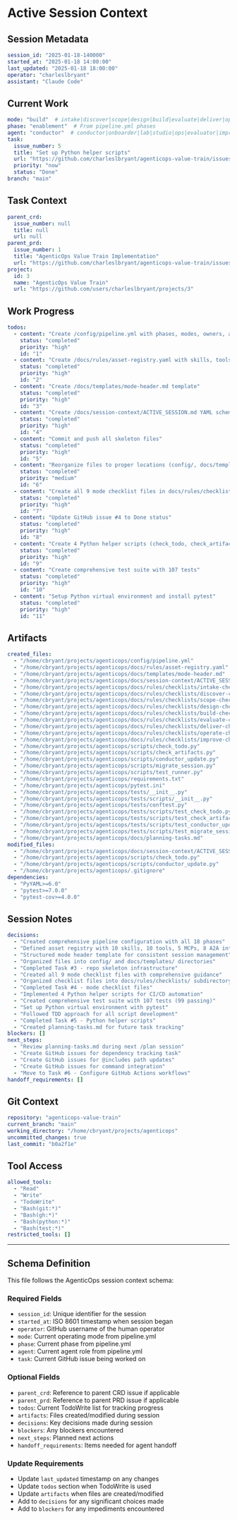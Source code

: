 # Active Session Context

## Session Metadata
```yaml
session_id: "2025-01-18-140000"
started_at: "2025-01-18 14:00:00"
last_updated: "2025-01-18 18:00:00"
operator: "charleslbryant"
assistant: "Claude Code"
```

## Current Work
```yaml
mode: "build"  # intake|discover|scope|design|build|evaluate|deliver|operate|improve
phase: "enablement"  # From pipeline.yml phases
agent: "conductor"  # conductor|onboarder|lab|studio|ops|evaluator|improver
task:
  issue_number: 5
  title: "Set up Python helper scripts"
  url: "https://github.com/charleslbryant/agenticops-value-train/issues/5"
  priority: "now"
  status: "Done"
branch: "main"
```

## Task Context
```yaml
parent_crd:
  issue_number: null
  title: null
  url: null
parent_prd:
  issue_number: 1
  title: "AgenticOps Value Train Implementation"
  url: "https://github.com/charleslbryant/agenticops-value-train/issues/1"
project:
  id: 3
  name: "AgenticOps Value Train"
  url: "https://github.com/users/charleslbryant/projects/3"
```

## Work Progress
```yaml
todos:
  - content: "Create /config/pipeline.yml with phases, modes, owners, artifacts"
    status: "completed"
    priority: "high"
    id: "1"
  - content: "Create /docs/rules/asset-registry.yaml with skills, tools, MCPs, A2A"
    status: "completed"
    priority: "high"
    id: "2"
  - content: "Create /docs/templates/mode-header.md template"
    status: "completed"
    priority: "high"
    id: "3"
  - content: "Create /docs/session-context/ACTIVE_SESSION.md YAML schema stub"
    status: "completed"
    priority: "high"
    id: "4"
  - content: "Commit and push all skeleton files"
    status: "completed"
    priority: "high"
    id: "5"
  - content: "Reorganize files to proper locations (config/, docs/templates/)"
    status: "completed"
    priority: "medium"
    id: "6"
  - content: "Create all 9 mode checklist files in docs/rules/checklists/"
    status: "completed"
    priority: "high"
    id: "7"
  - content: "Update GitHub issue #4 to Done status"
    status: "completed"
    priority: "high"
    id: "8"
  - content: "Create 4 Python helper scripts (check_todo, check_artifacts, conductor_update, migrate_session)"
    status: "completed"
    priority: "high"
    id: "9"
  - content: "Create comprehensive test suite with 107 tests"
    status: "completed"
    priority: "high"
    id: "10"
  - content: "Setup Python virtual environment and install pytest"
    status: "completed"
    priority: "high"
    id: "11"
```

## Artifacts
```yaml
created_files:
  - "/home/cbryant/projects/agenticops/config/pipeline.yml"
  - "/home/cbryant/projects/agenticops/docs/rules/asset-registry.yaml"
  - "/home/cbryant/projects/agenticops/docs/templates/mode-header.md"
  - "/home/cbryant/projects/agenticops/docs/session-context/ACTIVE_SESSION.md"
  - "/home/cbryant/projects/agenticops/docs/rules/checklists/intake-checklist.md"
  - "/home/cbryant/projects/agenticops/docs/rules/checklists/discover-checklist.md"
  - "/home/cbryant/projects/agenticops/docs/rules/checklists/scope-checklist.md"
  - "/home/cbryant/projects/agenticops/docs/rules/checklists/design-checklist.md"
  - "/home/cbryant/projects/agenticops/docs/rules/checklists/build-checklist.md"
  - "/home/cbryant/projects/agenticops/docs/rules/checklists/evaluate-checklist.md"
  - "/home/cbryant/projects/agenticops/docs/rules/checklists/deliver-checklist.md"
  - "/home/cbryant/projects/agenticops/docs/rules/checklists/operate-checklist.md"
  - "/home/cbryant/projects/agenticops/docs/rules/checklists/improve-checklist.md"
  - "/home/cbryant/projects/agenticops/scripts/check_todo.py"
  - "/home/cbryant/projects/agenticops/scripts/check_artifacts.py"
  - "/home/cbryant/projects/agenticops/scripts/conductor_update.py"
  - "/home/cbryant/projects/agenticops/scripts/migrate_session.py"
  - "/home/cbryant/projects/agenticops/scripts/test_runner.py"
  - "/home/cbryant/projects/agenticops/requirements.txt"
  - "/home/cbryant/projects/agenticops/pytest.ini"
  - "/home/cbryant/projects/agenticops/tests/__init__.py"
  - "/home/cbryant/projects/agenticops/tests/scripts/__init__.py"
  - "/home/cbryant/projects/agenticops/tests/conftest.py"
  - "/home/cbryant/projects/agenticops/tests/scripts/test_check_todo.py"
  - "/home/cbryant/projects/agenticops/tests/scripts/test_check_artifacts.py"
  - "/home/cbryant/projects/agenticops/tests/scripts/test_conductor_update.py"
  - "/home/cbryant/projects/agenticops/tests/scripts/test_migrate_session.py"
  - "/home/cbryant/projects/agenticops/docs/planning-tasks.md"
modified_files:
  - "/home/cbryant/projects/agenticops/docs/session-context/ACTIVE_SESSION.md"
  - "/home/cbryant/projects/agenticops/scripts/check_todo.py"
  - "/home/cbryant/projects/agenticops/scripts/conductor_update.py"
  - "/home/cbryant/projects/agenticops/.gitignore"
dependencies:
  - "PyYAML>=6.0"
  - "pytest>=7.0.0"
  - "pytest-cov>=4.0.0"
```

## Session Notes
```yaml
decisions:
  - "Created comprehensive pipeline configuration with all 18 phases"
  - "Defined asset registry with 10 skills, 10 tools, 5 MCPs, 8 A2A interfaces"
  - "Structured mode header template for consistent session management"
  - "Organized files into config/ and docs/templates/ directories"
  - "Completed Task #3 - repo skeleton infrastructure"
  - "Created all 9 mode checklist files with comprehensive guidance"
  - "Organized checklist files into docs/rules/checklists/ subdirectory"
  - "Completed Task #4 - mode checklist files"
  - "Implemented 4 Python helper scripts for CI/CD automation"
  - "Created comprehensive test suite with 107 tests (99 passing)"
  - "Set up Python virtual environment with pytest"
  - "Followed TDD approach for all script development"
  - "Completed Task #5 - Python helper scripts"
  - "Created planning-tasks.md for future task tracking"
blockers: []
next_steps:
  - "Review planning-tasks.md during next /plan session"
  - "Create GitHub issues for dependency tracking task"
  - "Create GitHub issues for @includes path updates"
  - "Create GitHub issues for command integration"
  - "Move to Task #6 - Configure GitHub Actions workflows"
handoff_requirements: []
```

## Git Context
```yaml
repository: "agenticops-value-train"
current_branch: "main"
working_directory: "/home/cbryant/projects/agenticops"
uncommitted_changes: true
last_commit: "b0a2f1e"
```

## Tool Access
```yaml
allowed_tools:
  - "Read"
  - "Write" 
  - "TodoWrite"
  - "Bash(git:*)"
  - "Bash(gh:*)"
  - "Bash(python:*)"
  - "Bash(test:*)"
restricted_tools: []
```

---

## Schema Definition

This file follows the AgenticOps session context schema:

### Required Fields
- `session_id`: Unique identifier for the session
- `started_at`: ISO 8601 timestamp when session began
- `operator`: GitHub username of the human operator
- `mode`: Current operating mode from pipeline.yml
- `phase`: Current phase from pipeline.yml
- `agent`: Current agent role from pipeline.yml
- `task`: Current GitHub issue being worked on

### Optional Fields
- `parent_crd`: Reference to parent CRD issue if applicable
- `parent_prd`: Reference to parent PRD issue if applicable
- `todos`: Current TodoWrite list for tracking progress
- `artifacts`: Files created/modified during session
- `decisions`: Key decisions made during session
- `blockers`: Any blockers encountered
- `next_steps`: Planned next actions
- `handoff_requirements`: Items needed for agent handoff

### Update Requirements
- Update `last_updated` timestamp on any changes
- Update `todos` section when TodoWrite is used
- Update `artifacts` when files are created/modified
- Add to `decisions` for any significant choices made
- Add to `blockers` for any impediments encountered